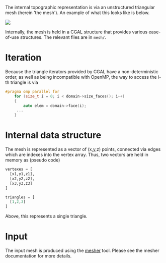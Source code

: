 The internal topographic representation is via an unstructured triangular mesh (herein 'the mesh'). An example of what this looks like is below.

![](https://github.com/Chrismarsh/CHM/blob/master/wiki/mesh.png)


Internally, the mesh is held in a CGAL structure that provides various ease-of-use structures. The relevant files are in ```mesh/```. 

# Iteration
Because the triangle iterators provided by CGAL have a non-deterministic order, as well as being incompatible with OpenMP, the way to access the i-th triangle is via
```cpp
#pragma omp parallel for
    for (size_t i = 0; i < domain->size_faces(); i++)
    {
        auto elem = domain->face(i);
     ...
    }
```

# Internal data structure
The mesh is represented as a vector of (x,y,z) points, connected via edges which are indexes into the vertex array. Thus, two vectors are held in memory as (pseudo code)
```python
vertexes = [ 
  [x1,y1,z1],
  [x2,y2,z2],
  [x3,y3,z3]
]

triangles = [
  [1,2,3]
]
```

Above, this represents a single triangle.

# Input
The input mesh is produced using the [mesher](mesher) tool. Please see the mesher documentation for more details. 
